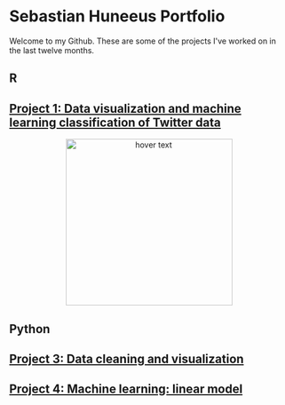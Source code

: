 # Sebastian Huneeus Portfolio

Welcome to my Github. These are some of the projects I've worked on in the last twelve months. 

## R

## [Project 1: Data visualization and machine learning classification of Twitter data](https://github.com/shuneeus/text_mining/blob/master/README.md) 

<p align="center">
  <img src="https://images.tandf.co.uk/common/jackets/agentjpg/978100301/9781003010623.jpg" width="300" title="hover text">
</p>


## Python

## [Project 3: Data cleaning and visualization](https://github.com/shuneeus/python-projects/blob/main/Data_analysis_IME_Members.ipynb)

## [Project 4: Machine learning: linear model]()



